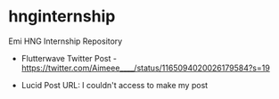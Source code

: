 # hnginternship
Emi HNG Internship Repository
 - Flutterwave Twitter Post
 		- https://twitter.com/Aimeee____/status/1165094020026179584?s=19

 - Lucid Post URL: I couldn't access to make my post 
